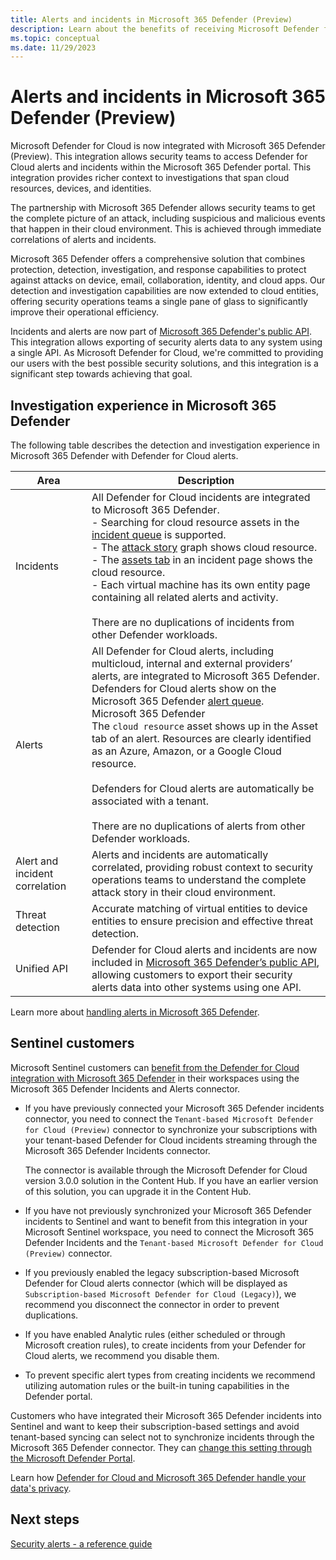 ```yaml
---
title: Alerts and incidents in Microsoft 365 Defender (Preview)
description: Learn about the benefits of receiving Microsoft Defender for Cloud's alerts in Microsoft 365 Defender 
ms.topic: conceptual
ms.date: 11/29/2023
---
```


# Alerts and incidents in Microsoft 365 Defender (Preview)

Microsoft Defender for Cloud is now integrated with Microsoft 365 Defender (Preview). This integration allows security teams to access Defender for Cloud alerts and incidents within the Microsoft 365 Defender portal. This integration provides richer context to investigations that span cloud resources, devices, and identities. 

The partnership with Microsoft 365 Defender allows security teams to get the complete picture of an attack, including suspicious and malicious events that happen in their cloud environment. This is achieved through immediate correlations of alerts and incidents. 

Microsoft 365 Defender offers a comprehensive solution that combines protection, detection, investigation, and response capabilities to protect against attacks on device, email, collaboration, identity, and cloud apps. Our detection and investigation capabilities are now extended to cloud entities, offering security operations teams a single pane of glass to significantly improve their operational efficiency. 

Incidents and alerts are now part of [Microsoft 365 Defender's public API](/microsoft-365/security/defender/api-overview?view=o365-worldwide). This integration allows exporting of security alerts data to any system using a single API. As Microsoft Defender for Cloud, we're committed to providing our users with the best possible security solutions, and this integration is a significant step towards achieving that goal.

## Investigation experience in Microsoft 365 Defender 

The following table describes the detection and investigation experience in Microsoft 365 Defender with Defender for Cloud alerts.

| Area | Description |
|--|--|
| Incidents | All Defender for Cloud incidents are integrated to Microsoft 365 Defender. <br> - Searching for cloud resource assets in the [incident queue](/microsoft-365/security/defender/incident-queue?view=o365-worldwide) is supported. <br> - The [attack story](/microsoft-365/security/defender/investigate-incidents?view=o365-worldwide#attack-story) graph shows cloud resource. <br> - The [assets tab](/microsoft-365/security/defender/investigate-incidents?view=o365-worldwide#assets) in an incident page shows the cloud resource. <br> - Each virtual machine has its own entity page containing all related alerts and activity. <br> <br> There are no duplications of incidents from other Defender workloads. |
| Alerts  | All Defender for Cloud alerts, including multicloud, internal and external providers’ alerts, are integrated to Microsoft 365 Defender. Defenders for Cloud alerts show on the Microsoft 365 Defender [alert queue](/microsoft-365/security/defender-endpoint/alerts-queue-endpoint-detection-response?view=o365-worldwide). <br>Microsoft 365 Defender <br> The `cloud resource` asset shows up in the Asset tab of an alert. Resources are clearly identified as an Azure, Amazon, or a Google Cloud resource. <br> <br> Defenders for Cloud alerts are automatically be associated with a tenant. <br> <br> There are no duplications of alerts from other Defender workloads.| 
| Alert and incident correlation | Alerts and incidents are automatically correlated, providing robust context to security operations teams to understand the complete attack story in their cloud environment. |
| Threat detection | Accurate matching of virtual entities to device entities to ensure precision and effective threat detection. |
| Unified API | Defender for Cloud alerts and incidents are now included in [Microsoft 365 Defender’s public API](/microsoft-365/security/defender/api-overview?view=o365-worldwide), allowing customers to export their security alerts data into other systems using one API. |

Learn more about [handling alerts in Microsoft 365 Defender](/microsoft-365/security/defender/microsoft-365-security-center-defender-cloud?view=o365-worldwide).

## Sentinel customers

Microsoft Sentinel customers can [benefit from the Defender for Cloud integration with Microsoft 365 Defender](../sentinel/ingest-defender-for-cloud-incidents.md) in their workspaces using the Microsoft 365 Defender Incidents and Alerts connector.

- If you have previously connected your Microsoft 365 Defender incidents connector, you need to connect the `Tenant-based Microsoft Defender for Cloud (Preview)` connector to synchronize your subscriptions with your tenant-based Defender for Cloud incidents streaming through the Microsoft 365 Defender Incidents connector. 

    The connector is available through the Microsoft Defender for Cloud version 3.0.0 solution in the Content Hub. If you have an earlier version of this solution, you can upgrade it in the Content Hub. 

- If you have not previously synchronized your Microsoft 365 Defender incidents to Sentinel and want to benefit from this integration in your Microsoft Sentinel workspace, you need to connect the Microsoft 365 Defender Incidents and the `Tenant-based Microsoft Defender for Cloud (Preview)` connector.

- If you previously enabled the legacy subscription-based Microsoft Defender for Cloud alerts connector (which will be displayed as `Subscription-based Microsoft Defender for Cloud (Legacy)`), we recommend you disconnect the connector in order to prevent duplications.

- If you have enabled Analytic rules (either scheduled or through Microsoft creation rules), to create incidents from your Defender for Cloud alerts, we recommend you disable them.

- To prevent specific alert types from creating incidents we recommend utilizing automation rules or the built-in tuning capabilities in the Defender portal. 

Customers who have integrated their Microsoft 365 Defender incidents into Sentinel and want to keep their subscription-based settings and avoid tenant-based syncing can select not to synchronize incidents through the Microsoft 365 Defender connector. They can [change this setting through the Microsoft Defender Portal](/microsoft-365/security/defender/microsoft-365-security-center-defender-cloud?view=o365-worldwide).

Learn how [Defender for Cloud and Microsoft 365 Defender handle your data's privacy](data-security.md#defender-for-cloud-and-microsoft-defender-365-defender-integration).

## Next steps

[Security alerts - a reference guide](alerts-reference.md)
